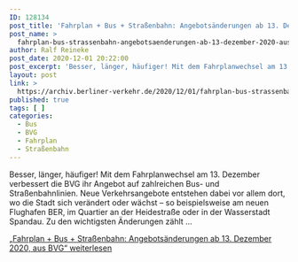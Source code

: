 ```yaml
---
ID: 128134
post_title: 'Fahrplan + Bus + Straßenbahn: Angebotsänderungen ab 13. Dezember 2020, aus BVG'
post_name: >
  fahrplan-bus-strassenbahn-angebotsaenderungen-ab-13-dezember-2020-aus-bvg-2
author: Ralf Reineke
post_date: 2020-12-01 20:22:00
post_excerpt: 'Besser, länger, häufiger! Mit dem Fahrplanwechsel am 13. Dezember verbessert die BVG ihr Angebot auf zahlreichen Bus- und Straßenbahnlinien. Neue Verkehrsangebote entstehen dabei vor allem dort, wo die Stadt sich verändert oder wächst – so beispielswei...'
layout: post
link: >
  https://archiv.berliner-verkehr.de/2020/12/01/fahrplan-bus-strassenbahn-angebotsaenderungen-ab-13-dezember-2020-aus-bvg-2/
published: true
tags: [ ]
categories:
  - Bus
  - BVG
  - Fahrplan
  - Straßenbahn
---
```

Besser, länger, häufiger! Mit dem Fahrplanwechsel am 13. Dezember verbessert die BVG ihr Angebot auf zahlreichen Bus- und Straßenbahnlinien. Neue Verkehrsangebote entstehen dabei vor allem dort, wo die Stadt sich verändert oder wächst – so beispielsweise am neuen Flughafen BER, im Quartier an der Heidestraße oder in der Wasserstadt Spandau. Zu den wichtigsten Änderungen zählt … <p class="link-more"><a href="https://archiv.berliner-verkehr.de/2020/12/01/fahrplan-bus-strassenbahn-angebotsaenderungen-ab-13-dezember-2020-aus-bvg/" class="more-link"><span class="screen-reader-text">„Fahrplan + Bus + Straßenbahn: Angebotsänderungen ab 13. Dezember 2020, aus BVG“</span> weiterlesen</a></p> 